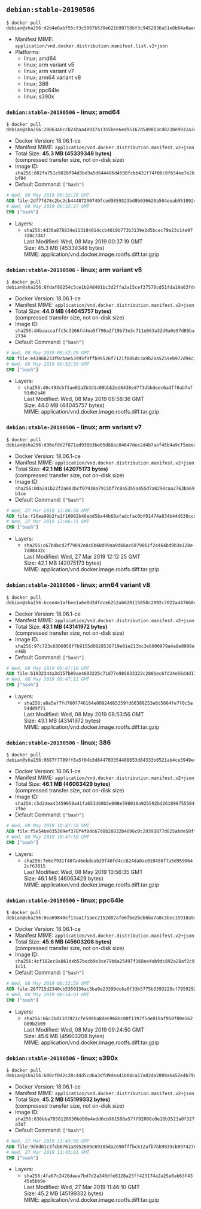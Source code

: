 ## `debian:stable-20190506`

```console
$ docker pull debian@sha256:d2d4e6abf55cf3c5067b530e621b99758bf3c9452936a51e8b84a0aed25efa98
```

-	Manifest MIME: `application/vnd.docker.distribution.manifest.list.v2+json`
-	Platforms:
	-	linux; amd64
	-	linux; arm variant v5
	-	linux; arm variant v7
	-	linux; arm64 variant v8
	-	linux; 386
	-	linux; ppc64le
	-	linux; s390x

### `debian:stable-20190506` - linux; amd64

```console
$ docker pull debian@sha256:20863a0ccb24baa48937a1355bee6ed95167d549813cd8238e9931a347a5b6cf
```

-	Docker Version: 18.06.1-ce
-	Manifest MIME: `application/vnd.docker.distribution.manifest.v2+json`
-	Total Size: **45.3 MB (45339348 bytes)**  
	(compressed transfer size, not on-disk size)
-	Image ID: `sha256:882fa751e9028f94d3bd3a5d644486d4588fcbb431f74f06c8f654ee7e2bbf94`
-	Default Command: `["bash"]`

```dockerfile
# Wed, 08 May 2019 00:32:26 GMT
ADD file:2df7fd78c2bc2cb44487290749fced9859323bd8b036620a504eeab95109245b in / 
# Wed, 08 May 2019 00:32:27 GMT
CMD ["bash"]
```

-	Layers:
	-	`sha256:4d30a878834e113184014ccb4019b773b3139e2d5bcec79a23c14e977d0c7d47`  
		Last Modified: Wed, 08 May 2019 00:37:19 GMT  
		Size: 45.3 MB (45339348 bytes)  
		MIME: application/vnd.docker.image.rootfs.diff.tar.gzip

### `debian:stable-20190506` - linux; arm variant v5

```console
$ docker pull debian@sha256:8fdaf80254c5ce1b24d401bc3d2ffa2a15cef37570cd51fda19a03fde5582053
```

-	Docker Version: 18.06.1-ce
-	Manifest MIME: `application/vnd.docker.distribution.manifest.v2+json`
-	Total Size: **44.0 MB (44045757 bytes)**  
	(compressed transfer size, not on-disk size)
-	Image ID: `sha256:d4baaccaffc5c3266fd4ea5f796a2f19b73e3c711e063a32d9a0e97d89ba2734`
-	Default Command: `["bash"]`

```dockerfile
# Wed, 08 May 2019 08:52:29 GMT
ADD file:e4346b233f0cbae53995f9ffb99526f7121f885dc3a9b28a5259eb972d94c36f in / 
# Wed, 08 May 2019 08:52:30 GMT
CMD ["bash"]
```

-	Layers:
	-	`sha256:d8c493cbf5ae01a3b3d1c08bbb2ed6438ed7f3dbbdeec6adff0ab7af91db2a46`  
		Last Modified: Wed, 08 May 2019 08:58:36 GMT  
		Size: 44.0 MB (44045757 bytes)  
		MIME: application/vnd.docker.image.rootfs.diff.tar.gzip

### `debian:stable-20190506` - linux; arm variant v7

```console
$ docker pull debian@sha256:d36efdd2f871ad930b3be05d88ac84647dee2d4b7aef45b4a9cf5eeea42b5112
```

-	Docker Version: 18.06.1-ce
-	Manifest MIME: `application/vnd.docker.distribution.manifest.v2+json`
-	Total Size: **42.1 MB (42075173 bytes)**  
	(compressed transfer size, not on-disk size)
-	Image ID: `sha256:0da241b22f2a083bcf07938a7915bf7c8a5355a455d7a8298caa2763ba69b1ce`
-	Default Command: `["bash"]`

```dockerfile
# Wed, 27 Mar 2019 12:06:30 GMT
ADD file:f26ea99b2fa1f10982b46ebd58a44b68afadcfac0bf01474a834b44d638cca74 in / 
# Wed, 27 Mar 2019 12:06:31 GMT
CMD ["bash"]
```

-	Layers:
	-	`sha256:c67b4bcd2f79842e8c6b60d99aa9d66ac6979061f24464bd9b3e128e7d08442c`  
		Last Modified: Wed, 27 Mar 2019 12:12:25 GMT  
		Size: 42.1 MB (42075173 bytes)  
		MIME: application/vnd.docker.image.rootfs.diff.tar.gzip

### `debian:stable-20190506` - linux; arm64 variant v8

```console
$ docker pull debian@sha256:bcee4e1afbee1a6e0d2dfdce6252ab620115058c2092c7022ad47668e979d71c
```

-	Docker Version: 18.06.1-ce
-	Manifest MIME: `application/vnd.docker.distribution.manifest.v2+json`
-	Total Size: **43.1 MB (43141972 bytes)**  
	(compressed transfer size, not on-disk size)
-	Image ID: `sha256:97c723c6806058f7b9155d0828538719e81e213bc3e6900979a4a8e8998ee46b`
-	Default Command: `["bash"]`

```dockerfile
# Wed, 08 May 2019 08:47:10 GMT
ADD file:b1832344a3d157b09ae4693225c71d77e985833322c2801ec6fd24e56d4d17d6 in / 
# Wed, 08 May 2019 08:47:11 GMT
CMD ["bash"]
```

-	Layers:
	-	`sha256:a8a5ef7fd760f746164e00924d65359fd60388253e8d5664fe7f0c5a54dd9f71`  
		Last Modified: Wed, 08 May 2019 08:53:56 GMT  
		Size: 43.1 MB (43141972 bytes)  
		MIME: application/vnd.docker.image.rootfs.diff.tar.gzip

### `debian:stable-20190506` - linux; 386

```console
$ docker pull debian@sha256:0687f7789ff8a5f04b3d844703354480653d84333b0521ab4ce3949e42839568
```

-	Docker Version: 18.06.1-ce
-	Manifest MIME: `application/vnd.docker.distribution.manifest.v2+json`
-	Total Size: **46.1 MB (46063429 bytes)**  
	(compressed transfer size, not on-disk size)
-	Image ID: `sha256:c5d2dea43459050a41fa653d60b5e008e598010a925592bd2618987555047f6e`
-	Default Command: `["bash"]`

```dockerfile
# Wed, 08 May 2019 10:47:58 GMT
ADD file:f5e54be035309ef378f4f0dc67d8b28832b4096c0c29393877d825abde58ff90 in / 
# Wed, 08 May 2019 10:47:59 GMT
CMD ["bash"]
```

-	Layers:
	-	`sha256:7e6e7931f407a46ebdeab29f40fd4cc824da0ae010456f7a5d9590642cf63815`  
		Last Modified: Wed, 08 May 2019 10:56:35 GMT  
		Size: 46.1 MB (46063429 bytes)  
		MIME: application/vnd.docker.image.rootfs.diff.tar.gzip

### `debian:stable-20190506` - linux; ppc64le

```console
$ docker pull debian@sha256:0ea69840ef13aa171aec2152d82afe6fbe2beb6ba7a0c3bec15910a9a8d56629
```

-	Docker Version: 18.06.1-ce
-	Manifest MIME: `application/vnd.docker.distribution.manifest.v2+json`
-	Total Size: **45.6 MB (45603208 bytes)**  
	(compressed transfer size, not on-disk size)
-	Image ID: `sha256:4cf182ec8a861deb57becb9e3ce79b6a25497f168ee4ab9dc892a28af2c91c11`
-	Default Command: `["bash"]`

```dockerfile
# Wed, 08 May 2019 08:53:59 GMT
ADD file:267715d2340cb5350156ac5ba9a23399dc6a0f33b5775b3393229cf795929292 in / 
# Wed, 08 May 2019 08:54:01 GMT
CMD ["bash"]
```

-	Layers:
	-	`sha256:66c3bd13d3921cfe599ba8de6968bc08f1397f5de019af950f00e162b09b2b09`  
		Last Modified: Wed, 08 May 2019 09:24:50 GMT  
		Size: 45.6 MB (45603208 bytes)  
		MIME: application/vnd.docker.image.rootfs.diff.tar.gzip

### `debian:stable-20190506` - linux; s390x

```console
$ docker pull debian@sha256:600cf042c28c44d5cd6a3dfd9dea41b04ca17a024a2889a6a52e4b79a186a6c0
```

-	Docker Version: 18.06.1-ce
-	Manifest MIME: `application/vnd.docker.distribution.manifest.v2+json`
-	Total Size: **45.2 MB (45199332 bytes)**  
	(compressed transfer size, not on-disk size)
-	Image ID: `sha256:836bba7858128050bd08e4edd6cb961580a57ff92086c0e18b3523a0f327a3a7`
-	Default Command: `["bash"]`

```dockerfile
# Wed, 27 Mar 2019 11:43:00 GMT
ADD file:9d0d01c3fcb6761a8952689c69105da2e90fffbc612afb7bb9839cb097427e6a in / 
# Wed, 27 Mar 2019 11:43:01 GMT
CMD ["bash"]
```

-	Layers:
	-	`sha256:4fa67c2426daaa7bd7d2a340dfe8128a25ff423174a2a25a0ab63f4345e5bb9e`  
		Last Modified: Wed, 27 Mar 2019 11:46:10 GMT  
		Size: 45.2 MB (45199332 bytes)  
		MIME: application/vnd.docker.image.rootfs.diff.tar.gzip

